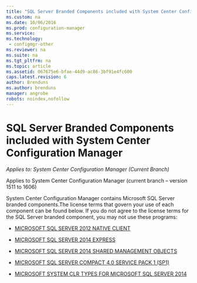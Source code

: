 ```yaml
---
title: "SQL Server Branded Components included with System Center Configuration Manager | Microsoft Docs"
ms.custom: na
ms.date: 10/06/2016
ms.prod: configuration-manager
ms.service:
ms.technology:
 - configmgr-other
ms.reviewer: na
ms.suite: na
ms.tgt_pltfrm: na
ms.topic: article
ms.assetid: 067675e6-bfae-44d9-ac86-3bf91e4fc600
caps.latest.revision: 6
author: Brendunsms.author: brendunsmanager: angrobe
robots: noindex,nofollow
---
```

# SQL Server Branded Components included with System Center Configuration Manager*Applies to: System Center Configuration Manager (Current Branch)*
Applies to System Center Configuration Manager (current branch – version 1511 to 1606)  

 System Center Configuration Manager contains Microsoft SQL Server branded components.The license terms that govern your use of each component can be found below. If you do not agree to the license terms for the SQL Server branded component, you may not use these programs:



-   [MICROSOFT SQL SERVER 2012 NATIVE CLIENT](http://go.microsoft.com/fwlink/?LinkID=787071)  

-   [MICROSOFT SQL SERVER 2014 EXPRESS](http://go.microsoft.com/fwlink/?LinkID=787072)  

-   [MICROSOFT SQL SERVER 2014 SHARED MANAGEMENT OBJECTS](http://go.microsoft.com/fwlink/?LinkID=787073)  

-   [MICROSOFT SQL SERVER COMPACT 4.0 SERVICE PACK 1 (SP1)](http://go.microsoft.com/fwlink/?LinkID=787074)  

-   [MICROSOFT SYSTEM CLR TYPES FOR MICROSOFT SQL SERVER 2014](http://go.microsoft.com/fwlink/?LinkID=787075)
